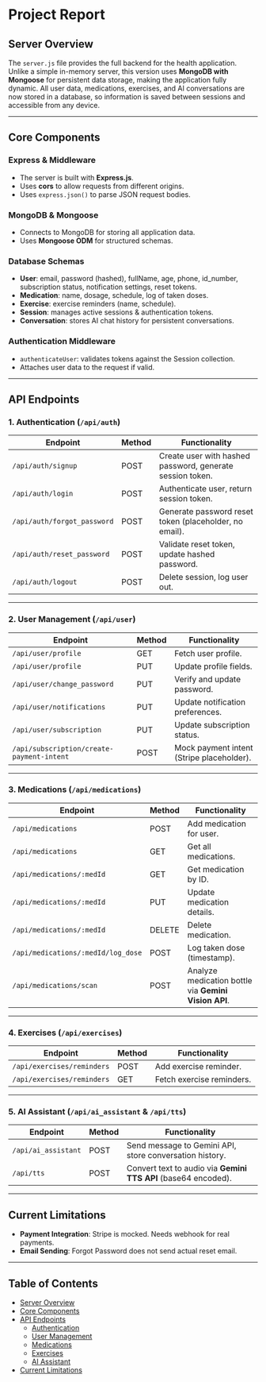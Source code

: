 # Project Report

## Server Overview
The `server.js` file provides the full backend for the health application. Unlike a simple in-memory server, this version uses **MongoDB with Mongoose** for persistent data storage, making the application fully dynamic. All user data, medications, exercises, and AI conversations are now stored in a database, so information is saved between sessions and accessible from any device.

---

## Core Components

### Express & Middleware
- The server is built with **Express.js**.
- Uses **cors** to allow requests from different origins.
- Uses `express.json()` to parse JSON request bodies.

### MongoDB & Mongoose
- Connects to MongoDB for storing all application data.
- Uses **Mongoose ODM** for structured schemas.

### Database Schemas
- **User**: email, password (hashed), fullName, age, phone, id_number, subscription status, notification settings, reset tokens.
- **Medication**: name, dosage, schedule, log of taken doses.
- **Exercise**: exercise reminders (name, schedule).
- **Session**: manages active sessions & authentication tokens.
- **Conversation**: stores AI chat history for persistent conversations.

### Authentication Middleware
- `authenticateUser`: validates tokens against the Session collection.
- Attaches user data to the request if valid.

---

## API Endpoints

### 1. Authentication (`/api/auth`)

| Endpoint | Method | Functionality |
|----------|--------|---------------|
| `/api/auth/signup` | POST | Create user with hashed password, generate session token. |
| `/api/auth/login` | POST | Authenticate user, return session token. |
| `/api/auth/forgot_password` | POST | Generate password reset token (placeholder, no email). |
| `/api/auth/reset_password` | POST | Validate reset token, update hashed password. |
| `/api/auth/logout` | POST | Delete session, log user out. |

---

### 2. User Management (`/api/user`)

| Endpoint | Method | Functionality |
|----------|--------|---------------|
| `/api/user/profile` | GET | Fetch user profile. |
| `/api/user/profile` | PUT | Update profile fields. |
| `/api/user/change_password` | PUT | Verify and update password. |
| `/api/user/notifications` | PUT | Update notification preferences. |
| `/api/user/subscription` | PUT | Update subscription status. |
| `/api/subscription/create-payment-intent` | POST | Mock payment intent (Stripe placeholder). |

---

### 3. Medications (`/api/medications`)

| Endpoint | Method | Functionality |
|----------|--------|---------------|
| `/api/medications` | POST | Add medication for user. |
| `/api/medications` | GET | Get all medications. |
| `/api/medications/:medId` | GET | Get medication by ID. |
| `/api/medications/:medId` | PUT | Update medication details. |
| `/api/medications/:medId` | DELETE | Delete medication. |
| `/api/medications/:medId/log_dose` | POST | Log taken dose (timestamp). |
| `/api/medications/scan` | POST | Analyze medication bottle via **Gemini Vision API**. |

---

### 4. Exercises (`/api/exercises`)

| Endpoint | Method | Functionality |
|----------|--------|---------------|
| `/api/exercises/reminders` | POST | Add exercise reminder. |
| `/api/exercises/reminders` | GET | Fetch exercise reminders. |

---

### 5. AI Assistant (`/api/ai_assistant` & `/api/tts`)

| Endpoint | Method | Functionality |
|----------|--------|---------------|
| `/api/ai_assistant` | POST | Send message to Gemini API, store conversation history. |
| `/api/tts` | POST | Convert text to audio via **Gemini TTS API** (base64 encoded). |

---

## Current Limitations
- **Payment Integration**: Stripe is mocked. Needs webhook for real payments.
- **Email Sending**: Forgot Password does not send actual reset email.

---

## Table of Contents
- [Server Overview](#server-overview)  
- [Core Components](#core-components)  
- [API Endpoints](#api-endpoints)  
  - [Authentication](#1-authentication-apiauth)  
  - [User Management](#2-user-management-apiuser)  
  - [Medications](#3-medications-apimedications)  
  - [Exercises](#4-exercises-apiexercises)  
  - [AI Assistant](#5-ai-assistant-apia_assistant--apitts)  
- [Current Limitations](#current-limitations)
